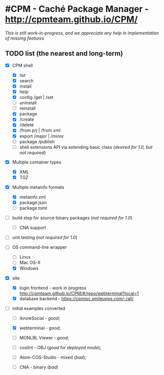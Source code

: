 #CPM - Caché Package Manager - http://cpmteam.github.io/CPM/
===

_This is still work-in-progress, and we appreciate any help in implementation of missing features_

## TODO list (the nearest and long-term)

- [X] CPM shell
  - [X] list
  - [X] search
  - [X] install
  - [X] help
  - [X] config /get | /set
  - [ ] uninstall
  - [ ] reinstall
  - [x] package 
  - [x]   /create
  - [x]   /delete
  - [x]   /from prj | /from xml
  - [X] export /major | /minor
  - [ ] package /publish
  - [ ] shell extensions API via extending basic class (_desired for 1.0, but not required_)

- [X] Multiple container types
  - [X] XML
  - [X] TGZ

- [X] Multiple metainfo formats
  - [X] metainfo.xml
  - [X] package.json
  - [ ] package.toml

- [ ] build step for source-binary packages (_not required for 1.0_)
  - [ ] CNA support

- [ ] unit testing (_not required for 1.0_)

- [ ] OS command-line wrapper
  - [ ] Linux
  - [ ] Mac OS-X
  - [X] Windows

- [x] site
  - [x] login frontend - work in progress http://cpmteam.github.io/CPM/#/repo/webterminal?local=1
  - [X] database backend - https://cpmisc.smileupps.com/-/all/

- [ ] initial examples converted
  - [ ]  iknowSocial - *good*;
  - [X]  webterminal - *good*;
  - [ ]  MONLBL Viewer - *good*;
  - [ ]  coslint - OBJ (*good* for _deployed mode_);
  - [ ]  Atom-COS-Studio - mixed (*bad*);
  - [ ]  CNA - binary (*bad*)

